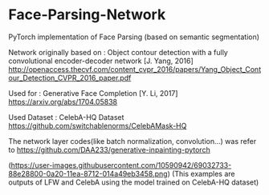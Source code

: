 # Face-Parsing-Network
PyTorch implementation of Face Parsing (based on semantic segmentation)

Network originally based on :
Object contour detection with a fully convolutional encoder-decoder network [J. Yang, 2016] http://openaccess.thecvf.com/content_cvpr_2016/papers/Yang_Object_Contour_Detection_CVPR_2016_paper.pdf

Used for :
Generative Face Completion [Y. Li, 2017] https://arxiv.org/abs/1704.05838

Used Dataset :
CelebA-HQ Dataset https://github.com/switchablenorms/CelebAMask-HQ

The network layer codes(like batch normalization, convolution...) was refer to https://github.com/DAA233/generative-inpainting-pytorch

(https://user-images.githubusercontent.com/10590942/69032733-88e28800-0a20-11ea-8712-014a49eb3458.png)
(This examples are outputs of LFW and CelebA using the model trained on CelebA-HQ dataset)

